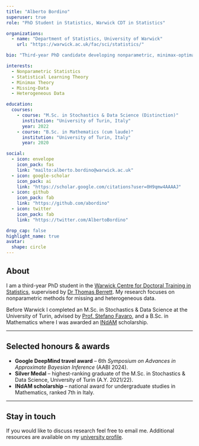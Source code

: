 ```yaml
---
title: "Alberto Bordino"
superuser: true
role: "PhD Student in Statistics, Warwick CDT in Statistics"

organizations:
  - name: "Department of Statistics, University of Warwick"
    url: "https://warwick.ac.uk/fac/sci/statistics/"

bio: "Third-year PhD candidate developing nonparametric, minimax-optimal methods for learning with missing or heterogeneous data."

interests:
  - Nonparametric Statistics
  - Statistical Learning Theory
  - Minimax Theory
  - Missing-Data
  - Heterogeneous Data

education:
  courses:
    - course: "M.Sc. in Stochastics & Data Science (Distinction)"
      institution: "University of Turin, Italy"
      year: 2022
    - course: "B.Sc. in Mathematics (cum laude)"
      institution: "University of Turin, Italy"
      year: 2020

social:
  - icon: envelope
    icon_pack: fas
    link: "mailto:alberto.bordino@warwick.ac.uk"
  - icon: google-scholar
    icon_pack: ai
    link: "https://scholar.google.com/citations?user=0H9qmw4AAAAJ"
  - icon: github
    icon_pack: fab
    link: "https://github.com/abordino"
  - icon: twitter
    icon_pack: fab
    link: "https://twitter.com/AlbertoBordino"

drop_cap: false
highlight_name: true
avatar:
  shape: circle
---
```


## About

I am a third-year PhD student in the [Warwick Centre for Doctoral Training in Statistics](https://warwick.ac.uk/fac/sci/statistics/postgrad/research/), supervised by [Dr Thomas Berrett](https://thomasberrett.github.io/). My research focuses on nonparametric methods for missing and heterogeneous data.

Before Warwick I completed an M.Sc. in Stochastics & Data Science at the University of Turin, advised by [Prof. Stefano Favaro](https://www.carloalberto.org/person/stefano-favaro/), and a B.Sc. in Mathematics where I was awarded an [INdAM](https://en.wikipedia.org/wiki/Istituto_Nazionale_di_Alta_Matematica_Francesco_Severi) scholarship.

---

## Selected honours & awards

- **Google DeepMind travel award** – 6th *Symposium on Advances in Approximate Bayesian Inference* (AABI 2024).
- **Silver Medal** – highest-ranking graduate of the M.Sc. in Stochastics & Data Science, University of Turin (A.Y. 2021/22).
- **INdAM scholarship** – national award for undergraduate studies in Mathematics, ranked 7th in Italy.

---

## Stay in touch

If you would like to discuss research feel free to email me. Additional resources are available on my [university profile](https://warwick.ac.uk/fac/sci/statistics/staff/research_students/bordino/).
